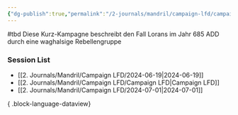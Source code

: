 ```yaml
---
{"dg-publish":true,"permalink":"/2-journals/mandril/campaign-lfd/campaign-lfd/"}
---
```


#tbd 
Diese Kurz-Kampagne beschreibt den Fall Lorans im Jahr 685 ADD durch eine waghalsige Rebellengruppe

### Session List
- [[2. Journals/Mandril/Campaign LFD/2024-06-19\|2024-06-19]]
- [[2. Journals/Mandril/Campaign LFD/Campaign LFD\|Campaign LFD]]
- [[2. Journals/Mandril/Campaign LFD/2024-07-01\|2024-07-01]]

{ .block-language-dataview}
